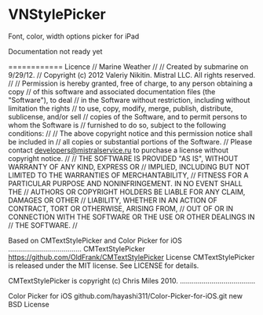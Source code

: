 VNStylePicker
=============

Font, color, width options picker for iPad


Documentation not ready yet

============
Licence
//  Marine Weather
//
//  Created by submarine on 9/29/12.
//  Copyright (c) 2012 Valeriy Nikitin. Mistral LLC. All rights reserved.
//
//    Permission is hereby granted, free of charge, to any person obtaining a copy
//    of this software and associated documentation files (the "Software"), to deal
//    in the Software without restriction, including without limitation the rights
//    to use, copy, modify, merge, publish, distribute, sublicense, and/or sell
//    copies of the Software, and to permit persons to whom the Software is
//    furnished to do so, subject to the following conditions:
//
//    The above copyright notice and this permission notice shall be included in
//    all copies or substantial portions of the Software.
//    Please contact developers@mistralservice.ru to purchase a license without copyright notice.
//
//    THE SOFTWARE IS PROVIDED "AS IS", WITHOUT WARRANTY OF ANY KIND, EXPRESS OR
//    IMPLIED, INCLUDING BUT NOT LIMITED TO THE WARRANTIES OF MERCHANTABILITY,
//    FITNESS FOR A PARTICULAR PURPOSE AND NONINFRINGEMENT. IN NO EVENT SHALL THE
//    AUTHORS OR COPYRIGHT HOLDERS BE LIABLE FOR ANY CLAIM, DAMAGES OR OTHER
//    LIABILITY, WHETHER IN AN ACTION OF CONTRACT, TORT OR OTHERWISE, ARISING FROM,
//    OUT OF OR IN CONNECTION WITH THE SOFTWARE OR THE USE OR OTHER DEALINGS IN
//    THE SOFTWARE.
//




Based on CMTextStylePicker and Color Picker for iOS
.....................................
CMTextStylePicker
https://github.com/OldFrank/CMTextStylePicker
License
CMTextStylePicker is released under the MIT license. See LICENSE for details.

CMTextStylePicker is copyright (c) Chris Miles 2010.
......................................

Color Picker for iOS
github.com/hayashi311/Color-Picker-for-iOS.git
new BSD License
